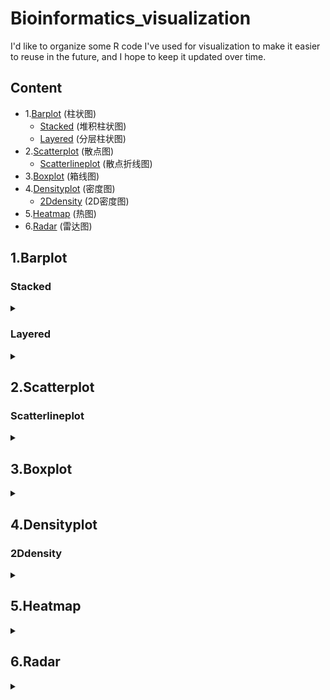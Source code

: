 # Bioinformatics_visualization
I'd like to organize some R code I've used for visualization to make it easier to reuse in the future, and I hope to keep it updated over time.

## Content
- 1.[Barplot](#Barplot) (柱状图)
    + [Stacked](#Stacked) (堆积柱状图)
    + [Layered](#Layered) (分层柱状图)
- 2.[Scatterplot](#Scatterplot) (散点图)
    + [Scatterlineplot](#Scatterlineplot) (散点折线图)  
- 3.[Boxplot](#Boxplot) (箱线图)
- 4.[Densityplot](#Densityplot) (密度图)
    + [2Ddensity](#2Ddensity) (2D密度图)
- 5.[Heatmap](#Heatmap) (热图)
- 6.[Radar](#Radar) (雷达图)




<a name="Barplot"></a>
## 1.Barplot
### Stacked
<details>
<summary> </summary>
<b>Barplot-1.ipynb<b>

</details>

### Layered
<details>
<summary> </summary>
<b>Barplot-1.ipynb<b>

</details>


<a name="Scatterplot"></a>
## 2.Scatterplot
### Scatterlineplot
<details>
<summary> </summary>
<b>Scatterplot-2.ipynb<b>

</details>


<a name="Boxplot"></a>
## 3.Boxplot
<details>
<summary> </summary>
<b>Boxplot-3.ipynb<b>

</details>


<a name="Densityplot"></a>
## 4.Densityplot
### 2Ddensity
<details>
<summary> </summary>
<b>Densityplot-4.ipynb<b>

</details>



<a name="Heatmap"></a>
## 5.Heatmap
<details>
<summary> </summary>
<b>Heatmap-5.ipynb<b>

</details>




<a name="Radar"></a>
## 6.Radar
<details>
<summary> </summary>
<b>Radar-6.ipynb<b>

</details>




